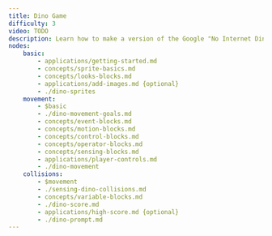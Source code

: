 ```yaml
---
title: Dino Game
difficulty: 3
video: TODO
description: Learn how to make a version of the Google "No Internet Dino Game" with Scratch! You'll learn all about sprites, dealing with movement controls, handling collisions between sprites, and keeping track of a score.
nodes:
	basic:
		- applications/getting-started.md
		- concepts/sprite-basics.md
		- concepts/looks-blocks.md
		- applications/add-images.md {optional}
		- ./dino-sprites
	movement:
		- $basic
		- ./dino-movement-goals.md
		- concepts/event-blocks.md
		- concepts/motion-blocks.md
		- concepts/control-blocks.md
		- concepts/operator-blocks.md
		- concepts/sensing-blocks.md
		- applications/player-controls.md
		- ./dino-movement
	collisions:
		- $movement
		- ./sensing-dino-collisions.md
		- concepts/variable-blocks.md
		- ./dino-score.md
		- applications/high-score.md {optional}
		- ./dino-prompt.md
---
```

